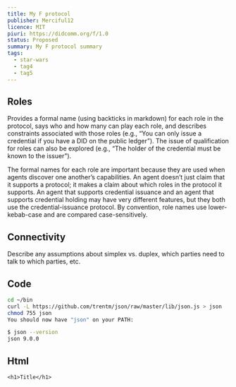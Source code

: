 ```yaml
---
title: My F protocol
publisher: Merciful12
licence: MIT
piuri: https://didcomm.org/f/1.0
status: Proposed
summary: My F protocol summary
tags:
  - star-wars
  - tag4
  - tag5
---
```

## Roles

Provides a formal name (using backticks in markdown) for each role in the protocol, says who and how many can play each role, and describes constraints associated with those roles (e.g., “You can only issue a credential if you have a DID on the public ledger”). The issue of qualification for roles can also be explored (e.g., “The holder of the credential must be known to the issuer”).

The formal names for each role are important because they are used when agents discover one another’s capabilities. An agent doesn’t just claim that it supports a protocol; it makes a claim about which roles in the protocol it supports. An agent that supports credential issuance and an agent that supports credential holding may have very different features, but they both use the credential-issuance protocol. By convention, role names use lower-kebab-case and are compared case-sensitively.

## Connectivity

Describe any assumptions about simplex vs. duplex, which parties need to talk to which parties, etc.

## Code

```bash
cd ~/bin
curl -L https://github.com/trentm/json/raw/master/lib/json.js > json
chmod 755 json
You should now have "json" on your PATH:

$ json --version
json 9.0.0
```
## Html
```
<h1>Title</h1>
```
